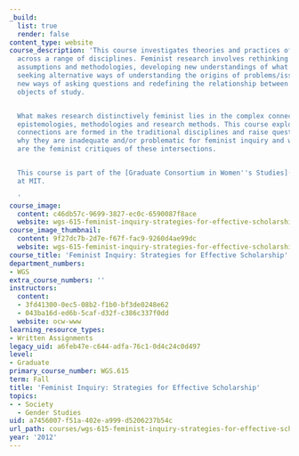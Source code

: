 ```yaml
---
_build:
  list: true
  render: false
content_type: website
course_description: 'This course investigates theories and practices of feminist inquiry
  across a range of disciplines. Feminist research involves rethinking disciplinary
  assumptions and methodologies, developing new understandings of what counts as knowledge,
  seeking alternative ways of understanding the origins of problems/issues, formulating
  new ways of asking questions and redefining the relationship between subjects and
  objects of study.


  What makes research distinctively feminist lies in the complex connections between
  epistemologies, methodologies and research methods. This course explores how these
  connections are formed in the traditional disciplines and raise questions about
  why they are inadequate and/or problematic for feminist inquiry and what, specifically,
  are the feminist critiques of these intersections.


  This course is part of the [Graduate Consortium in Women''s Studies](http://web.mit.edu/gcws/index.html)
  at MIT.

  '
course_image:
  content: c46db57c-9699-3827-ec0c-6590087f8ace
  website: wgs-615-feminist-inquiry-strategies-for-effective-scholarship-fall-2012
course_image_thumbnail:
  content: 9f27dc7b-2d7e-f67f-fac9-9260d4ae99dc
  website: wgs-615-feminist-inquiry-strategies-for-effective-scholarship-fall-2012
course_title: 'Feminist Inquiry: Strategies for Effective Scholarship'
department_numbers:
- WGS
extra_course_numbers: ''
instructors:
  content:
  - 3fd41300-0ec5-08b2-f1b0-bf3de0248e62
  - 043ba16d-ed6b-5caf-d32f-c386c337f0dd
  website: ocw-www
learning_resource_types:
- Written Assignments
legacy_uid: a6feb47e-c644-adfa-76c1-0d4c24c0d497
level:
- Graduate
primary_course_number: WGS.615
term: Fall
title: 'Feminist Inquiry: Strategies for Effective Scholarship'
topics:
- - Society
  - Gender Studies
uid: a7456007-f51a-402e-a999-d5206237b54c
url_path: courses/wgs-615-feminist-inquiry-strategies-for-effective-scholarship-fall-2012
year: '2012'
---
```

